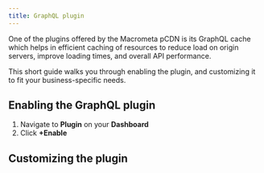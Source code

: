 ```yaml
---
title: GraphQL plugin
---
```


One of the plugins offered by the Macrometa pCDN is its GraphQL cache which helps in efficient caching of resources to reduce load on origin servers, improve loading times, and overall API performance.

This short guide walks you through enabling the plugin, and customizing it to fit your business-specific needs.

## Enabling the GraphQL plugin

1. Navigate to **Plugin** on your **Dashboard**
1. Click **+Enable** 

## Customizing the plugin